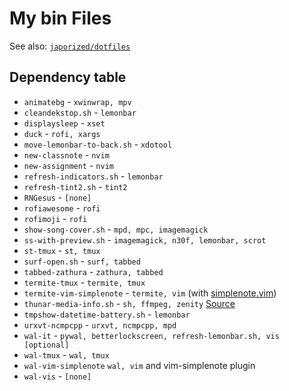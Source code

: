 # My bin Files

See also: [`japorized/dotfiles`](https://gitlab.com/japorized/dotfiles)

## Dependency table

* `animatebg` - `xwinwrap, mpv`
* `cleandekstop.sh` - `lemonbar`
* `displaysleep` - `xset`
* `duck` - `rofi, xargs`
* `move-lemonbar-to-back.sh` - `xdotool`
* `new-classnote` - `nvim`
* `new-assignment` - `nvim `
* `refresh-indicators.sh` - `lemonbar`
* `refresh-tint2.sh` - `tint2`
* `RNGesus` - `[none]`
* `rofiawesome` - `rofi`
* `rofimoji` - `rofi`
* `show-song-cover.sh` - `mpd, mpc, imagemagick`
* `ss-with-preview.sh` - `imagemagick, n30f, lemonbar, scrot`
* `st-tmux` - `st, tmux`
* `surf-open.sh` - `surf, tabbed`
* `tabbed-zathura` - `zathura, tabbed`
* `termite-tmux` - `termite, tmux`
* `termite-vim-simplenote` - `termite, vim` (with [simplenote.vim](https://github.com/mrtazz/simplenote.vim))
* `thunar-media-info.sh` - `sh, ffmpeg, zenity` [Source](https://github.com/cytopia/thunar-custom-actions)
* `tmpshow-datetime-battery.sh` - `lemonbar`
* `urxvt-ncmpcpp` - `urxvt, ncmpcpp, mpd`
* `wal-it` - `pywal, betterlockscreen, refresh-lemonbar.sh, vis [optional]`
* `wal-tmux` - `wal, tmux`
* `wal-vim-simplenote` `wal, vim` and vim-simplenote plugin
* `wal-vis` - `[none]`
